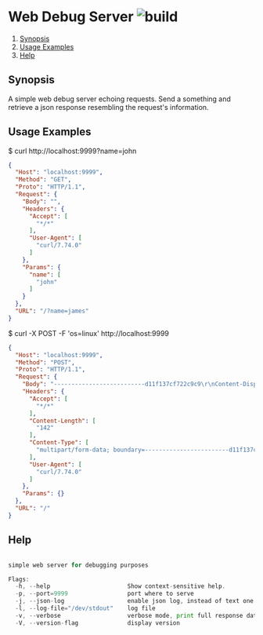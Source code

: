 # Web Debug Server ![build](https://github.com/triole/web-debug-server/actions/workflows/build.yaml/badge.svg)

<!--- mdtoc: toc begin -->

1. [Synopsis](#synopsis)
2. [Usage Examples](#usage-examples)
3. [Help](#help)<!--- mdtoc: toc end -->

## Synopsis

A simple web debug server echoing requests. Send a something and retrieve a json response resembling the request's information.

## Usage Examples

$ curl http://localhost:9999?name=john

```json
{
  "Host": "localhost:9999",
  "Method": "GET",
  "Proto": "HTTP/1.1",
  "Request": {
    "Body": "",
    "Headers": {
      "Accept": [
        "*/*"
      ],
      "User-Agent": [
        "curl/7.74.0"
      ]
    },
    "Params": {
      "name": [
        "john"
      ]
    }
  },
  "URL": "/?name=james"
}
```

$ curl -X POST -F 'os=linux' http://localhost:9999

```json
{
  "Host": "localhost:9999",
  "Method": "POST",
  "Proto": "HTTP/1.1",
  "Request": {
    "Body": "--------------------------d11f137cf722c9c9\r\nContent-Disposition: form-data; name=\"os\"\r\n\r\nlinux\r\n--------------------------d11f137cf722c9c9--\r\n",
    "Headers": {
      "Accept": [
        "*/*"
      ],
      "Content-Length": [
        "142"
      ],
      "Content-Type": [
        "multipart/form-data; boundary=------------------------d11f137cf722c9c9"
      ],
      "User-Agent": [
        "curl/7.74.0"
      ]
    },
    "Params": {}
  },
  "URL": "/"
}
```

## Help

```go mdox-exec="r -h"

simple web server for debugging purposes

Flags:
  -h, --help                      Show context-sensitive help.
  -p, --port=9999                 port where to serve
  -j, --json-log                  enable json log, instead of text one
  -l, --log-file="/dev/stdout"    log file
  -v, --verbose                   verbose mode, print full response data set
  -V, --version-flag              display version
```
